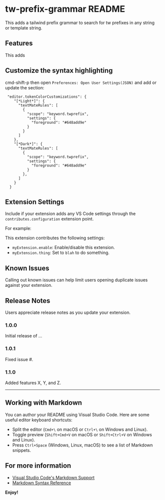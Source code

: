 # tw-prefix-grammar README

This adds a tailwind prefix grammar to search for tw prefixes in any string or template string.

## Features

This adds

## Customize the syntax highlighting

cmd-shift-p then open `Preferences: Open User Settings(JSON)` and add or update the section:

```
 "editor.tokenColorCustomizations": {
    "[*Light*]": {
      "textMateRules": [
        {
          "scope": "keyword.twprefix",
          "settings": {
            "foreground": "#648add9e"
          }
        }
      ]
    },
    "[*Dark*]": {
      "textMateRules": [
        {
          "scope": "keyword.twprefix",
          "settings": {
            "foreground": "#648add9e"
          }
        },
      ]
    }
  }
```

## Extension Settings

Include if your extension adds any VS Code settings through the `contributes.configuration` extension point.

For example:

This extension contributes the following settings:

- `myExtension.enable`: Enable/disable this extension.
- `myExtension.thing`: Set to `blah` to do something.

## Known Issues

Calling out known issues can help limit users opening duplicate issues against your extension.

## Release Notes

Users appreciate release notes as you update your extension.

### 1.0.0

Initial release of ...

### 1.0.1

Fixed issue #.

### 1.1.0

Added features X, Y, and Z.

---

## Working with Markdown

You can author your README using Visual Studio Code. Here are some useful editor keyboard shortcuts:

- Split the editor (`Cmd+\` on macOS or `Ctrl+\` on Windows and Linux).
- Toggle preview (`Shift+Cmd+V` on macOS or `Shift+Ctrl+V` on Windows and Linux).
- Press `Ctrl+Space` (Windows, Linux, macOS) to see a list of Markdown snippets.

## For more information

- [Visual Studio Code's Markdown Support](http://code.visualstudio.com/docs/languages/markdown)
- [Markdown Syntax Reference](https://help.github.com/articles/markdown-basics/)

**Enjoy!**

